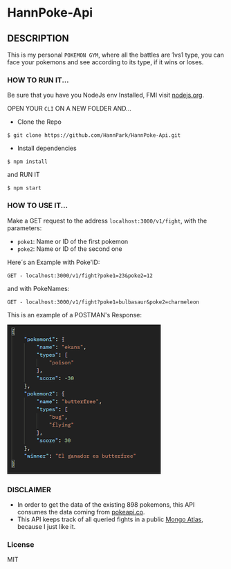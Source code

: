 # HannPoke-Api

## DESCRIPTION
This is my personal `POKEMON GYM`, where all the battles are 1vs1 type, you can face your pokemons and see according to its type, if it wins or loses.

### HOW TO RUN IT...
Be sure that you have you NodeJs env Installed, FMI visit [nodejs.org](https://nodejs.org/es/).

OPEN YOUR `CLI` ON A NEW FOLDER AND...

- Clone the Repo

```
$ git clone https://github.com/HannPark/HannPoke-Api.git
```

- Install dependencies
```
$ npm install
```

and RUN IT
```
$ npm start
```
### HOW TO USE IT...

Make a GET request to the address `localhost:3000/v1/fight`, with the parameters:

- `poke1`: Name or ID of the first pokemon
- `poke2`: Name or ID of the second one 

Here´s an Example with Poke'ID: 
```
GET - localhost:3000/v1/fight?poke1=23&poke2=12
```
and with PokeNames:
```
GET - localhost:3000/v1/fight?poke1=bulbasaur&poke2=charmeleon
```

This is an example of a POSTMAN's Response:

![](img/response.png)

### DISCLAIMER
- In order to get the data of the existing 898 pokemons, this API consumes the data coming from [pokeapi.co](https://pokeapi.co/).
- This API keeps track of all queried fights in a public [Mongo Atlas](https://www.mongodb.com/atlas/database), because I just like it.

### License

MIT